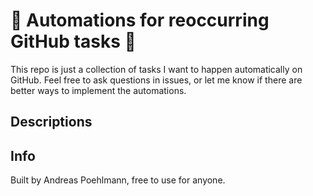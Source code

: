 # :robot: Automations for reoccurring GitHub tasks :robot:

This repo is just a collection of tasks I want to happen automatically on
GitHub. Feel free to ask questions in issues, or let me know if there are better
ways to implement the automations.

## Descriptions

## Info

Built by Andreas Poehlmann, free to use for anyone.
